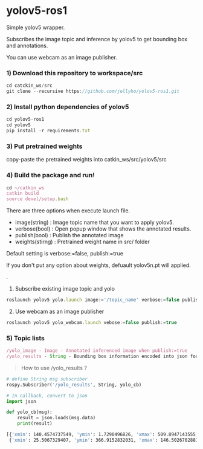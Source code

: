 # yolov5-ros1

Simple yolov5 wrapper.

Subscribes the image topic and inference by yolov5 to get bounding box and annotations.

You can use webcam as an image publisher.


### 1) Download this repository to workspace/src

```jsx
cd catckin_ws/src
git clone --recursive https://github.com/jellyho/yolov5-ros1.git
```

### 2) Install python dependencies of yolov5

```jsx
cd yolov5-ros1
cd yolov5
pip install -r requirements.txt
```

### 3) Put pretrained weights

copy-paste the pretrained weights into catkin_ws/src/yolov5/src



### 4) Build the package and run!

```jsx
cd ~/catkin_ws
catkin build
source devel/setup.bash
```

There are three options when execute launch file.
- image(string) : Image topic name that you want to apply yolov5.
- verbose(bool) : Open popup window that shows the annotated results.
- publish(bool) : Publish the annotated image
- weights(stirng) : Pretrained weight name in src/ folder

Default setting is verbose:=false, publish:=true

If you don't put any option about weights, defuault yolov5n.pt will applied.

.

1. Subscribe existing image topic and yolo
```jsx
roslaunch yolov5 yolo.launch image:='/topic_name' verbose:=false publish:= true weights:=yolov8m.pt
```

2. Use webcam as an image publisher
```jsx
roslaunch yolov5 yolo_webcam.launch vebose:=false publish:=true
```

### 5) Topic lists

```jsx
/yolo_image - Image - Annotated inferenced image when publish:=true
/yolo_results - String - Bounding box information encoded into json format
```

> How to use /yolo_results ?

```python
# define String msg subscriber
rospy.Subscriber('/yolo_results', String, yolo_cb)
```

```python
# In callback, convert to json
import json

def yolo_cb(msg):
    result = json.loads(msg.data)
    print(result)
```

```bash
[{'xmin': 140.4574737549, 'ymin': 1.7290496826, 'xmax': 509.8947143555, 'ymax': 480.0, 'confidence': 0.5377990603, 'class': 0, 'name': 'person'},
 {'xmin': 25.5067329407, 'ymin': 366.9152832031, 'xmax': 146.5026702881, 'ymax': 455.7973632812, 'confidence': 0.520999074, 'class': 64, 'name': 'mouse'}]
```
